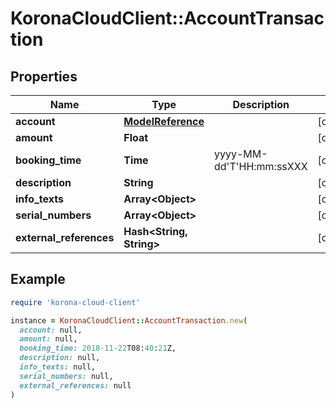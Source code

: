 # KoronaCloudClient::AccountTransaction

## Properties

| Name | Type | Description | Notes |
| ---- | ---- | ----------- | ----- |
| **account** | [**ModelReference**](ModelReference.md) |  | [optional] |
| **amount** | **Float** |  | [optional] |
| **booking_time** | **Time** | yyyy-MM-dd&#39;T&#39;HH:mm:ssXXX | [optional] |
| **description** | **String** |  | [optional] |
| **info_texts** | **Array&lt;Object&gt;** |  | [optional] |
| **serial_numbers** | **Array&lt;Object&gt;** |  | [optional] |
| **external_references** | **Hash&lt;String, String&gt;** |  | [optional] |

## Example

```ruby
require 'korona-cloud-client'

instance = KoronaCloudClient::AccountTransaction.new(
  account: null,
  amount: null,
  booking_time: 2018-11-22T08:40:21Z,
  description: null,
  info_texts: null,
  serial_numbers: null,
  external_references: null
)
```

